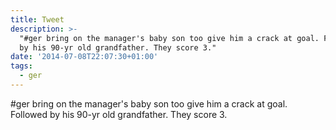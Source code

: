 ```yaml
---
title: Tweet
description: >-
  "#ger bring on the manager's baby son too give him a crack at goal. Followed
  by his 90-yr old grandfather. They score 3."
date: '2014-07-08T22:07:30+01:00'
tags:
  - ger
---
```

#ger bring on the manager's baby son too give him a crack at goal. Followed by his 90-yr old grandfather. They score 3.
